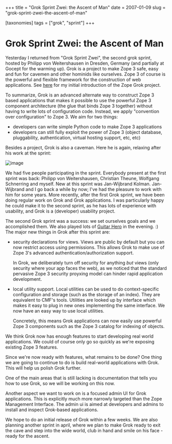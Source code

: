 +++
title = "Grok Sprint Zwei: the Ascent of Man"
date = 2007-01-09
slug = "grok-sprint-zwei-the-ascent-of-man"

[taxonomies]
tags = ["grok", "sprint"]
+++

# Grok Sprint Zwei: the Ascent of Man

Yesterday I returned from "Grok Sprint Zwei", the second grok sprint,
hosted by Philipp von Weitershausen in Dresden, Germany (and partially
at Gocept for the warming up). Grok is a project to make Zope 3 safe,
easy and fun for cavemen and other hominids like ourselves. Zope 3 of
course is the powerful and flexible framework for the construction of
web applications. See
[here](http://faassen.n--tree.net/blog/view/weblog/2006/11/09/0) for my
initial introduction of the Zope Grok project.

To summarize, Grok is an advanced alternate way to construct Zope 3
based applications that makes it possible to use the powerful Zope 3
component architecture (the glue that binds Zope 3 together) without
having to write lots of configuration code. Instead, we apply
"convention over configuration" to Zope 3. We aim for two things:

- developers can write simple Python code to make Zope 3 applications
- developers can still fully exploit the power of Zope 3 (object
  database, pluggability, authentication, virtual hosting support, etc,
  etc)

Besides a project, Grok is also a caveman. Here he is again, relaxing
after his work at the sprint:

![image](http://faassen.n--tree.net/grok_relax.png)

We had five people participating in the sprint. Everybody present at the
first sprint was back: Philipp von Weitershausen, Christian Theune,
Wolfgang Schnerring and myself. New at this sprint was Jan-Wijbrand
Kolman. Jan-Wijbrand and I go back a while by now; I've had the pleasure
to work with him for some years. More recently, after the first Grok
sprint, we have been doing regular work on Grok and Grok applications. I
was particularly happy he could make it to the second sprint, as he has
lots of experience with usability, and Grok is a (developer) usability
project.

The second Grok sprint was a success: we set ourselves goals and we
accomplished them. We also played lots of [Guitar
Hero](http://en.wikipedia.org/wiki/Guitar_hero) in the evening. :) The
major new things in Grok after this sprint are:

- security declarations for views. Views are public by default but you
  can now restrict access using permissions. This allows Grok to make
  use of Zope 3's advanced authentication/authorization support.

  In Grok, we deliberately turn off security for anything *but* views
  (only security where your app faces the web), as we noticed that the
  standard pervasive Zope 3 security proyxing model can hinder rapid
  application development.

- local utility support. Local utilities can be used to do
  context-specific configuration and storage (such as the storage of an
  index). They are equivalent to CMF's tools. Utilities are looked up by
  interface which makes it easy to plug in new ones implementing the
  same interface. We now have an easy way to use local utilities.

  Concretely, this means Grok applications can now easily use powerful
  Zope 3 components such as the Zope 3 catalog for indexing of objects.

We think Grok now has enough features to start developing real world
applications. We could of course only go so quickly as we're exposing
existing Zope 3 features.

Since we're now ready with features, what remains to be done? One thing
we are going to continue to do is build real-world applications with
Grok. This will help us polish Grok further.

One of the main areas that is still lacking is documentation that tells
you how to use Grok, so we will be working on this now.

Another aspect we want to work on is a focused admin UI for Grok
applications. This is explicitly much more narrowly targeted than the
Zope Management Interface. The admin ui is aimed at developers and
admins to install and inspect Grok-based applications.

We hope to do an initial release of Grok within a few weeks. We are also
planning another sprint in april, where we plan to make Grok ready to
exit the cave and step into the wide world, club in hand and smile on
his face - ready for the ascent.
